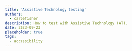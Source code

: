 ```yaml
---
title: 'Assistive Technology testing'
authors:
  - cariefisher
description: How to test with Assistive Technology (AT).
date: 2023-09-23
placeholder: true
tags:
  - accessibility
---
```

